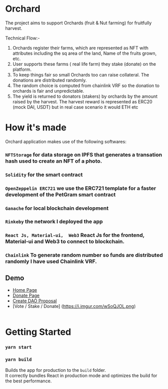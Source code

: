 # Orchard
The project aims to support Orchards (fruit & Nut farming) for fruitfully harvest.

Technical Flow:-
1) Orchards register their farms, which are represented as NFT with attributes including the sq area of the land, Name of the fruits grown, etc.
2) User supports these farms ( real life farm) they stake (donate) on the platform.
3) To keep things fair so small Orchards too can raise collateral. The donations are distributed randomly.
4) The random choice is computed from chainlink VRF so the donation to orchards is fair and unpredictable.
5) The yield is returned to donators (stakers) by orchards by the amount raised by the harvest. The harvest reward is represented as ERC20 (mock DAI, USDT) but in real case scenario it would ETH etc


# How it's made

Orchard application makes use of the following softwares:

### `NFTStorage` for data storage on IPFS that generates a transation hash used to create an NFT of a photo.
###  `Solidity`  for the smart contract
###  `OpenZeppelin ERC721`  we use the ERC721 template for a faster development of the PetGram smart contract
###  `Ganache`  for local blockchain development
###  `Rinkeby` the network I deployed the app
###  `React Js, Material-ui,  Web3` React Js for the frontend,  Material-ui and Web3 to connect to blockchain.
###  `Chainlink` To generate random number so funds are distributed randomly I have used Chainlink VRF.

## Demo
- [Home Page](https://i.imgur.com/WaQ2Ru9.png)
- [Donate Page](https://i.imgur.com/FHMHw0x.png)
- [Create DAO Proposal](https://i.imgur.com/2XVgmwl.png) 
- [Vote / Stake / Donate] (https://i.imgur.com/wSoQJOL.png)<br> <br>

# Getting Started
### `yarn start`

### `yarn build`

Builds the app for production to the `build` folder.\
It correctly bundles React in production mode and optimizes the build for the best performance.
